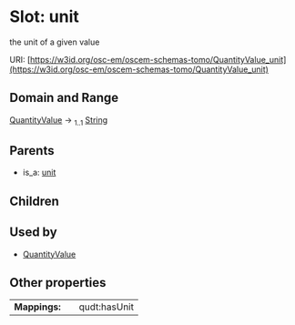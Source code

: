 
# Slot: unit

the unit of a given value

URI: [https://w3id.org/osc-em/oscem-schemas-tomo/QuantityValue_unit](https://w3id.org/osc-em/oscem-schemas-tomo/QuantityValue_unit)


## Domain and Range

[QuantityValue](QuantityValue.md) &#8594;  <sub>1..1</sub> [String](types/String.md)

## Parents

 *  is_a: [unit](unit.md)

## Children


## Used by

 * [QuantityValue](QuantityValue.md)

## Other properties

|  |  |  |
| --- | --- | --- |
| **Mappings:** | | qudt:hasUnit |